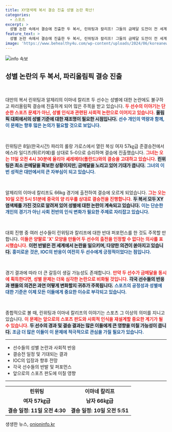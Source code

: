 ```yaml
---
title: XY염색체 복서 결승 진출 성별 논란 확산!
categories:
  - 스포츠
excerpt: >
  성별 논란 속에서 결승에 진출한 두 복서, 린위팅과 칼리프! 그들의 금메달 도전이 전 세계의 이목을 끌고 있다. IOC의 결정과 선수들의 퍼포먼스가 불러온 갈등, 과연 결말은?
feature_text: >
  성별 논란 속에서 결승에 진출한 두 복서, 린위팅과 칼리프! 그들의 금메달 도전이 전 세계의 이목을 끌고 있다. IOC의 결정과 선수들의 퍼포먼스가 불러온 갈등, 과연 결말은?
image: 'https://www.behealthy4u.com/wp-content/uploads/2024/06/koreanews.jpg'
---
```


<p><img src="https://www.behealthy4u.com/wp-content/uploads/2024/06/koreanews.jpg" alt="info 속보" /></p>

<h2 data-ke-size="size26">성별 논란의 두 복서, 파리올림픽 결승 진출</h2>

<p data-ke-size="size16">&nbsp;</p>

<p>대만의 복서 린위팅과 알제리의 이마네 칼리프 두 선수는 성별에 대한 논란에도 불구하고 파리올림픽 결승에 진출하게 되어 많은 주목을 받고 있습니다. <b><span style="color: #ee2323;">두 선수의 이야기는 단순한 스포츠 문제가 아닌, 성별 인식과 관련된 사회적 논란으로 이어지고 있습니다.</span></b> <b><span style="background-color: #21538527;">올림픽 대회에서의 성별 기준에 대한 재조명이 필요한 시점입니다.</span></b> <b><span style="color: #1a5490;">선수 개인의 역량과 함께, 이 문제는 향후 많은 논의가 필요할 것으로 보입니다.</span></b></p>

<p data-ke-size="size16">&nbsp;</p>

<p>린위팅은 8일(한국시간) 파리의 롤랑 가로스에서 열린 복싱 여자 57㎏급 준결승전에서 에스라 일디즈(튀르키예)를 상대로 5-0으로 승리하며 결승에 진출했습니다. <b><span style="color: #ee2323;">그녀는 오는 11일 오전 4시 30분에 율리아 셰레메타(폴란드)와의 결승을 고대하고 있습니다.</span></b> <b><span style="background-color: #21538527;">린위팅은 최소 은메달을 확보한 상황이지만, 금메달을 노리고 있어 기대가 큽니다.</span></b> <b><span style="color: #1a5490;">그녀의 이번 성적은 대만에서의 큰 자부심이 되고 있습니다.</span></b></p>

<p data-ke-size="size16">&nbsp;</p>

<p>알제리의 이마네 칼리프도 66kg 경기에 출전하여 결승에 오르게 되었습니다. <b><span style="color: #ee2323;">그는 오는 10일 오전 5시 51분에 중국의 양 리우를 상대로 결승전을 진행합니다.</span></b> <b><span style="background-color: #21538527;">두 복서 모두 XY 염색체를 가진 것으로 알려져 있어 성별에 대한 논란이 계속되고 있습니다.</span></b> <b><span style="color: #1a5490;">이는 단순한 개인의 경기가 아닌 사회 전반의 인식 변화가 필요한 주제로 자리잡고 있습니다.</span></b></p>

<p data-ke-size="size16">&nbsp;</p>

<p>대회 진행 중 여러 선수들이 린위팅과 칼리프에 대한 반대 퍼포먼스를 한 것도 주목할 만합니다. <b><span style="color: #ee2323;">이들은 양팔로 'X' 모양을 만들어 두 선수의 출전을 인정할 수 없다는 의사를 표시했습니다.</span></b> <b><span style="background-color: #21538527;">이런 반발은 전 세계에서 논란을 일으키며, 다양한 의견이 쏟아지고 있습니다.</span></b> <b><span style="color: #1a5490;">흥미로운 것은, IOC의 반응이 여전히 두 선수에게 긍정적이었다는 점입니다.</span></b></p>

<p data-ke-size="size16">&nbsp;</p>

<p>경기 결과에 따라 더 큰 갈등이 생길 가능성도 존재합니다. <b><span style="color: #ee2323;">만약 두 선수가 금메달을 동시에 획득한다면, 성별 문제는 더욱 심각한 논란으로 비화될 것입니다.</span></b> <b><span style="background-color: #21538527;">각국 선수들의 반응과 팬들의 의견은 과연 어떻게 변화할지 귀추가 주목됩니다.</span></b> <b><span style="color: #1a5490;">스포츠의 공정성과 성별에 대한 기준은 이제 모든 이들에게 중요한 이슈로 부각되고 있습니다.</span></b></p>

<p data-ke-size="size16">&nbsp;</p>

<p>종합적으로 볼 때, 린위팅과 이마네 칼리프의 이야기는 스포츠 그 이상의 의미를 지니고 있습니다. <b><span style="color: #ee2323;">이 문제는 앞으로의 스포츠 판도와 사회적 인식을 재설계할 중요한 계기가 될 수 있습니다.</span></b> <b><span style="background-color: #21538527;">두 선수의 경과 및 결승 결과는 많은 이들에게 큰 영향을 미칠 가능성이 큽니다.</span></b> <b><span style="color: #1a5490;">조금 더 많은 이들이 이 문제에 적극적으로 관심을 가질 필요가 있습니다.</span></b> </p>

<hr>

<ul>
    <li>선수들의 성별 논란과 사회적 반응</li>
    <li>결승전 일정 및 기대되는 결과</li>
    <li>IOC의 입장과 향후 전망</li>
    <li>각국 선수들의 반발 및 퍼포먼스</li>
    <li>앞으로의 스포츠 판도에 미칠 영향</li>
</ul>

<hr>

<table style="width: 100%; border-collapse: collapse;">
    <tr>
        <td style="text-align: center; height: 17px;"><b>린위팅</b></td>
        <td style="text-align: center; height: 17px;"><b>이마네 칼리프</b></td>
    </tr>
    <tr>
        <td style="text-align: center; height: 17px;"><b>여자 57㎏급</b></td>
        <td style="text-align: center; height: 17px;"><b>남자 66㎏급</b></td>
    </tr>
    <tr>
        <td style="text-align: center; height: 17px;"><b>결승 일정: 11일 오전 4:30</b></td>
        <td style="text-align: center; height: 17px;"><b>결승 일정: 10일 오전 5:51</b></td>
    </tr>
</table>
생생한 뉴스, <a href="https://onioninfo.kr" rel="dofollow">onioninfo.kr</a>


